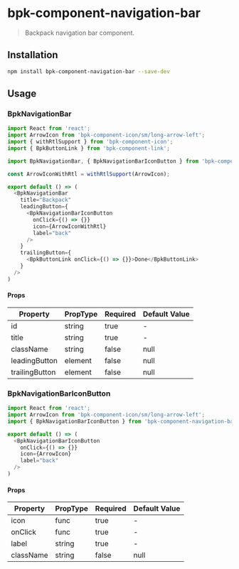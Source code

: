 # bpk-component-navigation-bar

> Backpack navigation bar component.

## Installation

```sh
npm install bpk-component-navigation-bar --save-dev
```

## Usage

### BpkNavigationBar

```js
import React from 'react';
import ArrowIcon from 'bpk-component-icon/sm/long-arrow-left';
import { withRtlSupport } from 'bpk-component-icon';
import { BpkButtonLink } from 'bpk-component-link';

import BpkNavigationBar, { BpkNavigationBarIconButton } from 'bpk-component-navigation-bar';

const ArrowIconWithRtl = withRtlSupport(ArrowIcon);

export default () => (
  <BpkNavigationBar
    title="Backpack"
    leadingButton={
      <BpkNavigationBarIconButton
        onClick={() => {}}
        icon={ArrowIconWithRtl}
        label="back"
      />
    }
    trailingButton={
      <BpkButtonLink onClick={() => {}}>Done</BpkButtonLink>
    }
  />
)
```

#### Props

| Property              | PropType | Required | Default Value    |
| --------------------- | -------- | -------- | ---------------- |
| id                    | string   | true     | -                |
| title                 | string   | true     | -                |
| className             | string   | false    | null             |
| leadingButton         | element  | false    | null             |
| trailingButton        | element  | false    | null             |

### BpkNavigationBarIconButton

```js
import React from 'react';
import ArrowIcon from 'bpk-component-icon/sm/long-arrow-left';
import { BpkNavigationBarIconButton } from 'bpk-component-navigation-bar';

export default () => (
  <BpkNavigationBarIconButton
    onClick={() => {}}
    icon={ArrowIcon}
    label="back"
  />
)
```

#### Props

| Property              | PropType | Required | Default Value    |
| --------------------- | -------- | -------- | ---------------- |
| icon                  | func     | true     | -                |
| onClick               | func     | true     | -                |
| label                 | string     | true     | -              |
| className             | string   | false    | null             |
